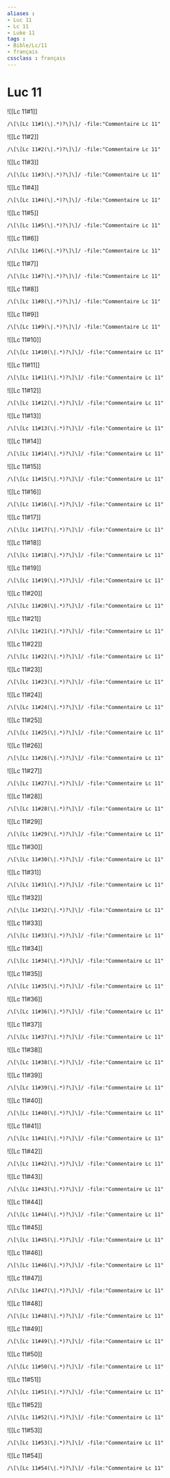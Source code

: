 ```yaml
---
aliases : 
- Luc 11
- Lc 11
- Luke 11
tags : 
- Bible/Lc/11
- français
cssclass : français
---
```


# Luc 11

![[Lc 11#1]]

```query
/\[\[Lc 11#1(\|.*)?\]\]/ -file:"Commentaire Lc 11"
```

![[Lc 11#2]]

```query
/\[\[Lc 11#2(\|.*)?\]\]/ -file:"Commentaire Lc 11"
```

![[Lc 11#3]]

```query
/\[\[Lc 11#3(\|.*)?\]\]/ -file:"Commentaire Lc 11"
```

![[Lc 11#4]]

```query
/\[\[Lc 11#4(\|.*)?\]\]/ -file:"Commentaire Lc 11"
```

![[Lc 11#5]]

```query
/\[\[Lc 11#5(\|.*)?\]\]/ -file:"Commentaire Lc 11"
```

![[Lc 11#6]]

```query
/\[\[Lc 11#6(\|.*)?\]\]/ -file:"Commentaire Lc 11"
```

![[Lc 11#7]]

```query
/\[\[Lc 11#7(\|.*)?\]\]/ -file:"Commentaire Lc 11"
```

![[Lc 11#8]]

```query
/\[\[Lc 11#8(\|.*)?\]\]/ -file:"Commentaire Lc 11"
```

![[Lc 11#9]]

```query
/\[\[Lc 11#9(\|.*)?\]\]/ -file:"Commentaire Lc 11"
```

![[Lc 11#10]]

```query
/\[\[Lc 11#10(\|.*)?\]\]/ -file:"Commentaire Lc 11"
```

![[Lc 11#11]]

```query
/\[\[Lc 11#11(\|.*)?\]\]/ -file:"Commentaire Lc 11"
```

![[Lc 11#12]]

```query
/\[\[Lc 11#12(\|.*)?\]\]/ -file:"Commentaire Lc 11"
```

![[Lc 11#13]]

```query
/\[\[Lc 11#13(\|.*)?\]\]/ -file:"Commentaire Lc 11"
```

![[Lc 11#14]]

```query
/\[\[Lc 11#14(\|.*)?\]\]/ -file:"Commentaire Lc 11"
```

![[Lc 11#15]]

```query
/\[\[Lc 11#15(\|.*)?\]\]/ -file:"Commentaire Lc 11"
```

![[Lc 11#16]]

```query
/\[\[Lc 11#16(\|.*)?\]\]/ -file:"Commentaire Lc 11"
```

![[Lc 11#17]]

```query
/\[\[Lc 11#17(\|.*)?\]\]/ -file:"Commentaire Lc 11"
```

![[Lc 11#18]]

```query
/\[\[Lc 11#18(\|.*)?\]\]/ -file:"Commentaire Lc 11"
```

![[Lc 11#19]]

```query
/\[\[Lc 11#19(\|.*)?\]\]/ -file:"Commentaire Lc 11"
```

![[Lc 11#20]]

```query
/\[\[Lc 11#20(\|.*)?\]\]/ -file:"Commentaire Lc 11"
```

![[Lc 11#21]]

```query
/\[\[Lc 11#21(\|.*)?\]\]/ -file:"Commentaire Lc 11"
```

![[Lc 11#22]]

```query
/\[\[Lc 11#22(\|.*)?\]\]/ -file:"Commentaire Lc 11"
```

![[Lc 11#23]]

```query
/\[\[Lc 11#23(\|.*)?\]\]/ -file:"Commentaire Lc 11"
```

![[Lc 11#24]]

```query
/\[\[Lc 11#24(\|.*)?\]\]/ -file:"Commentaire Lc 11"
```

![[Lc 11#25]]

```query
/\[\[Lc 11#25(\|.*)?\]\]/ -file:"Commentaire Lc 11"
```

![[Lc 11#26]]

```query
/\[\[Lc 11#26(\|.*)?\]\]/ -file:"Commentaire Lc 11"
```

![[Lc 11#27]]

```query
/\[\[Lc 11#27(\|.*)?\]\]/ -file:"Commentaire Lc 11"
```

![[Lc 11#28]]

```query
/\[\[Lc 11#28(\|.*)?\]\]/ -file:"Commentaire Lc 11"
```

![[Lc 11#29]]

```query
/\[\[Lc 11#29(\|.*)?\]\]/ -file:"Commentaire Lc 11"
```

![[Lc 11#30]]

```query
/\[\[Lc 11#30(\|.*)?\]\]/ -file:"Commentaire Lc 11"
```

![[Lc 11#31]]

```query
/\[\[Lc 11#31(\|.*)?\]\]/ -file:"Commentaire Lc 11"
```

![[Lc 11#32]]

```query
/\[\[Lc 11#32(\|.*)?\]\]/ -file:"Commentaire Lc 11"
```

![[Lc 11#33]]

```query
/\[\[Lc 11#33(\|.*)?\]\]/ -file:"Commentaire Lc 11"
```

![[Lc 11#34]]

```query
/\[\[Lc 11#34(\|.*)?\]\]/ -file:"Commentaire Lc 11"
```

![[Lc 11#35]]

```query
/\[\[Lc 11#35(\|.*)?\]\]/ -file:"Commentaire Lc 11"
```

![[Lc 11#36]]

```query
/\[\[Lc 11#36(\|.*)?\]\]/ -file:"Commentaire Lc 11"
```

![[Lc 11#37]]

```query
/\[\[Lc 11#37(\|.*)?\]\]/ -file:"Commentaire Lc 11"
```

![[Lc 11#38]]

```query
/\[\[Lc 11#38(\|.*)?\]\]/ -file:"Commentaire Lc 11"
```

![[Lc 11#39]]

```query
/\[\[Lc 11#39(\|.*)?\]\]/ -file:"Commentaire Lc 11"
```

![[Lc 11#40]]

```query
/\[\[Lc 11#40(\|.*)?\]\]/ -file:"Commentaire Lc 11"
```

![[Lc 11#41]]

```query
/\[\[Lc 11#41(\|.*)?\]\]/ -file:"Commentaire Lc 11"
```

![[Lc 11#42]]

```query
/\[\[Lc 11#42(\|.*)?\]\]/ -file:"Commentaire Lc 11"
```

![[Lc 11#43]]

```query
/\[\[Lc 11#43(\|.*)?\]\]/ -file:"Commentaire Lc 11"
```

![[Lc 11#44]]

```query
/\[\[Lc 11#44(\|.*)?\]\]/ -file:"Commentaire Lc 11"
```

![[Lc 11#45]]

```query
/\[\[Lc 11#45(\|.*)?\]\]/ -file:"Commentaire Lc 11"
```

![[Lc 11#46]]

```query
/\[\[Lc 11#46(\|.*)?\]\]/ -file:"Commentaire Lc 11"
```

![[Lc 11#47]]

```query
/\[\[Lc 11#47(\|.*)?\]\]/ -file:"Commentaire Lc 11"
```

![[Lc 11#48]]

```query
/\[\[Lc 11#48(\|.*)?\]\]/ -file:"Commentaire Lc 11"
```

![[Lc 11#49]]

```query
/\[\[Lc 11#49(\|.*)?\]\]/ -file:"Commentaire Lc 11"
```

![[Lc 11#50]]

```query
/\[\[Lc 11#50(\|.*)?\]\]/ -file:"Commentaire Lc 11"
```

![[Lc 11#51]]

```query
/\[\[Lc 11#51(\|.*)?\]\]/ -file:"Commentaire Lc 11"
```

![[Lc 11#52]]

```query
/\[\[Lc 11#52(\|.*)?\]\]/ -file:"Commentaire Lc 11"
```

![[Lc 11#53]]

```query
/\[\[Lc 11#53(\|.*)?\]\]/ -file:"Commentaire Lc 11"
```

![[Lc 11#54]]

```query
/\[\[Lc 11#54(\|.*)?\]\]/ -file:"Commentaire Lc 11"
```

